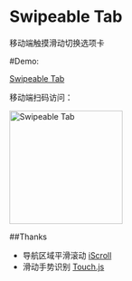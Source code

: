 # Swipeable Tab
移动端触摸滑动切换选项卡

#Demo:

[Swipeable Tab](http://yopheehsin.github.io/demo/swipeable-tab/)

移动端扫码访问：

<img src="http://yopheehsin.github.io/demo/swipeable-tab/img/qr.png" alt="Swipeable Tab" width="200">


##Thanks
* 导航区域平滑滚动 [iScroll](https://github.com/cubiq/iscroll)
* 滑动手势识别 [Touch.js](https://github.com/Clouda-team/touch.code.baidu.com)